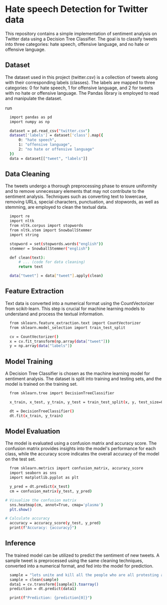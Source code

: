 
# Hate speech Detection for Twitter data 


This repository contains a simple implementation of sentiment analysis on Twitter data using a Decision Tree Classifier. The goal is to classify tweets into three categories: hate speech, offensive language, and no hate or offensive language.

## Dataset

The dataset used in this project (twitter.csv) is a collection of tweets along with their corresponding labels (classes). The labels are mapped to three categories: 0 for hate speech, 1 for offensive language, and 2 for tweets with no hate or offensive language. The Pandas library is employed to read and manipulate the dataset.
    




run

```bash
  import pandas as pd
  import numpy as np

  dataset = pd.read_csv("twitter.csv")
  dataset['labels'] = dataset['class'].map({
      0: "hate speech",
      1: "offensive language",
      2: "no hate or offensive language"
  })
  data = dataset[["tweet", "labels"]]


```


## Data Cleaning

The tweets undergo a thorough preprocessing phase to ensure uniformity and to remove unnecessary elements that may not contribute to the sentiment analysis. Techniques such as converting text to lowercase, removing URLs, special characters, punctuation, and stopwords, as well as stemming, are employed to clean the textual data.
```bash
  import re
  import nltk
  from nltk.corpus import stopwords
  from nltk.stem import SnowballStemmer
  import string

  stopword = set(stopwords.words("english"))
  stemmer = SnowballStemmer("english")

  def clean(text):
      # ... (code for data cleaning)
      return text

  data["tweet"] = data["tweet"].apply(clean)


```

## Feature Extraction

Text data is converted into a numerical format using the CountVectorizer from scikit-learn. This step is crucial for machine learning models to understand and process the textual information.

```bash
  from sklearn.feature_extraction.text import CountVectorizer
  from sklearn.model_selection import train_test_split

  cv = CountVectorizer()
  x = cv.fit_transform(np.array(data["tweet"]))
  y = np.array(data["labels"])

```
## Model Training
A Decision Tree Classifier is chosen as the machine learning model for sentiment analysis. The dataset is split into training and testing sets, and the model is trained on the training set.

```bash
  from sklearn.tree import DecisionTreeClassifier

  x_train, x_test, y_train, y_test = train_test_split(x, y, test_size=0.2, random_state=42)

  dt = DecisionTreeClassifier()
  dt.fit(x_train, y_train)
```
## Model Evaluation
The model is evaluated using a confusion matrix and accuracy score. The confusion matrix provides insights into the model's performance for each class, while the accuracy score indicates the overall accuracy of the model on the test set.
```bash
  from sklearn.metrics import confusion_matrix, accuracy_score
  import seaborn as sns
  import matplotlib.pyplot as plt

  y_pred = dt.predict(x_test)
  cm = confusion_matrix(y_test, y_pred)

# Visualize the confusion matrix
  sns.heatmap(cm, annot=True, cmap='plasma')
  plt.show()

# Calculate accuracy
  accuracy = accuracy_score(y_test, y_pred)
  print(f"Accuracy: {accuracy}")
```
## Inference

The trained model can be utilized to predict the sentiment of new tweets. A sample tweet is preprocessed using the same cleaning techniques, converted into a numerical format, and fed into the model for prediction.
```bash
  sample = "lets unite and kill all the people who are all protesting against the government"
  sample = clean(sample)
  data1 = cv.transform([sample]).toarray()
  prediction = dt.predict(data1)

  print(f"Prediction: {prediction[0]}")
```
